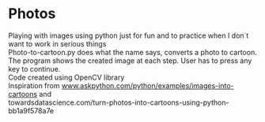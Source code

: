 # Photos
Playing with images using python just for fun and to practice when I don´t want to work in serious things<br>
Photo-to-cartoon.py does what the name says, converts a photo to cartoon. <br>
The program shows the created image at each step. User has to press any key to continue.<br>
Code created using OpenCV library <br>
Inspiration from www.askpython.com/python/examples/images-into-cartoons and <br>
towardsdatascience.com/turn-photos-into-cartoons-using-python-bb1a9f578a7e
